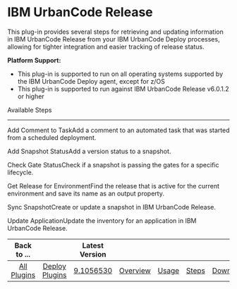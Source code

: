 
IBM UrbanCode Release
=====================


This plug-in provides several steps for retrieving and updating information in IBM UrbanCode Release from your IBM 
UrbanCode Deploy processes, allowing for tighter integration and easier tracking of release status.


**Platform 
Support:**


* This plug-in is supported to run on all operating systems supported by the IBM UrbanCode Deploy agent, 
except for z/OS
* This plug-in is supported to run against IBM UrbanCode Release v6.0.1.2 or higher



Available Steps

---------------


Add Comment to TaskAdd a comment to an automated task that was started from a scheduled deployment.



Add Snapshot StatusAdd a version status to a snapshot.


Check Gate StatusCheck if a snapshot is passing the gates for a
 specific lifecycle.


Get Release for EnvironmentFind the release that is active for the current environment and save 
its name as an output property.


Sync SnapshotCreate or update a snapshot in IBM UrbanCode Release.


Update 
ApplicationUpdate the inventory for an application in IBM UrbanCode Release.





|Back to ...||Latest Version|||||
| :---: | :---: | :---: | :---: | :---: | :---: | :---: |
|[All Plugins](../../index.md)|[Deploy Plugins](../README.md)|[9.1056530](https://raw.githubusercontent.com/UrbanCode/IBM-UCD-PLUGINS/main/files/ucr-plugin/ucr-plugin-9.1056530.zip)|[Overview](overview.md)|[Usage](usage.md)|[Steps](steps.md)|[Downloads](downloads.md)|
